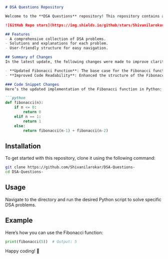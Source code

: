 ```markdown
# DSA Questions Repository

Welcome to the **DSA Questions** repository! This repository contains a collection of Data Structures and Algorithms (DSA) problems designed to help you enhance your coding skills.

![GitHub Repo stars](https://img.shields.io/github/stars/Shivanilarokar/DSA-Questions-) ![GitHub forks](https://img.shields.io/github/forks/Shivanilarokar/DSA-Questions-) ![GitHub issues](https://img.shields.io/github/issues/Shivanilarokar/DSA-Questions-)

## Features
- A comprehensive collection of DSA problems.
- Solutions and explanations for each problem.
- User-friendly structure for easy navigation.

## Summary of Changes
In the latest update, the following changes were made to improve clarity and correctness in the README and code examples:

- **Updated Fibonacci Function**: The base case for the Fibonacci function has been modified to handle the input `0` correctly.
- **Improved Code Readability**: Enhanced the structure of the Fibonacci function for better readability and understanding.

### Code Snippet Changes
Here’s the updated implementation of the Fibonacci function in Python:

```python
def fibonacci(n):
    if n <= 0:
        return 0
    elif n == 1:
        return 1
    else:
        return fibonacci(n-1) + fibonacci(n-2)
```

## Installation
To get started with this repository, clone it using the following command:

```bash
git clone https://github.com/Shivanilarokar/DSA-Questions-
cd DSA-Questions-
```

## Usage
Navigate to the directory and run the desired Python script to solve specific DSA problems.

## Example
Here’s how you can use the Fibonacci function:

```python
print(fibonacci(5))  # Output: 5
```

Happy coding! 🚀
```